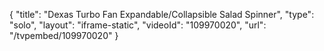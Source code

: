 {
    "title": "Dexas Turbo Fan Expandable\/Collapsible Salad Spinner",
    "type": "solo",
    "layout": "iframe-static",
    "videoId": "109970020",
    "url": "\/tvpembed\/109970020"
}